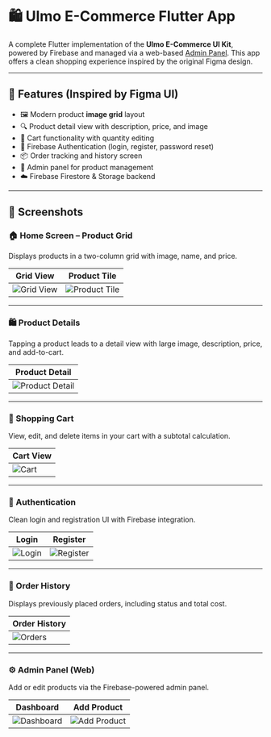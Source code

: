 # 🛍️ Ulmo E-Commerce Flutter App

A complete Flutter implementation of the **Ulmo E-Commerce UI Kit**, powered by Firebase and managed via a web-based [Admin Panel](https://v0-firebase-admin-panel-alpha.vercel.app/). This app offers a clean shopping experience inspired by the original Figma design.

---

## 🌟 Features (Inspired by Figma UI)

- 🖼 Modern product **image grid** layout
- 🔍 Product detail view with description, price, and image
- 🛒 Cart functionality with quantity editing
- 🔐 Firebase Authentication (login, register, password reset)
- 📦 Order tracking and history screen
- 🔧 Admin panel for product management
- ☁️ Firebase Firestore & Storage backend

---

## 📱 Screenshots

### 🏠 Home Screen – Product Grid
Displays products in a two-column grid with image, name, and price.

| Grid View | Product Tile |
|-----------|--------------|
| ![Grid View](assets/screenshots/grid_view.png) | ![Product Tile](assets/screenshots/product_tile.png) |

---

### 🛍 Product Details
Tapping a product leads to a detail view with large image, description, price, and add-to-cart.

| Product Detail |
|----------------|
| ![Product Detail](assets/screenshots/product_detail.png) |

---

### 🛒 Shopping Cart
View, edit, and delete items in your cart with a subtotal calculation.

| Cart View |
|-----------|
| ![Cart](assets/screenshots/cart.png) |

---

### 👤 Authentication
Clean login and registration UI with Firebase integration.

| Login | Register |
|-------|----------|
| ![Login](assets/screenshots/login.png) | ![Register](assets/screenshots/register.png) |

---

### 🧾 Order History
Displays previously placed orders, including status and total cost.

| Order History |
|----------------|
| ![Orders](assets/screenshots/order_history.png) |

---

### ⚙️ Admin Panel (Web)
Add or edit products via the Firebase-powered admin panel.

| Dashboard | Add Product |
|-----------|-------------|
| ![Dashboard](assets/screenshots/admin_dashboard.png) | ![Add Product](assets/screenshots/admin_upload.png) |

